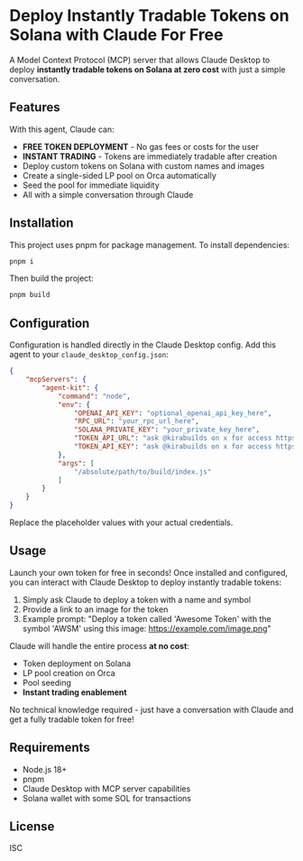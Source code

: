 # Deploy Instantly Tradable Tokens on Solana with Claude For Free

A Model Context Protocol (MCP) server that allows Claude Desktop to deploy **instantly tradable tokens on Solana at zero cost** with just a simple conversation.

## Features

With this agent, Claude can:
- **FREE TOKEN DEPLOYMENT** - No gas fees or costs for the user
- **INSTANT TRADING** - Tokens are immediately tradable after creation
- Deploy custom tokens on Solana with custom names and images
- Create a single-sided LP pool on Orca automatically
- Seed the pool for immediate liquidity
- All with a simple conversation through Claude

## Installation

This project uses pnpm for package management. To install dependencies:

```bash
pnpm i
```

Then build the project:

```bash
pnpm build
```

## Configuration

Configuration is handled directly in the Claude Desktop config. Add this agent to your `claude_desktop_config.json`:

```json
{
    "mcpServers": {
        "agent-kit": {
            "command": "node",
            "env": {
                "OPENAI_API_KEY": "optional_openai_api_key_here",
                "RPC_URL": "your_rpc_url_here",
                "SOLANA_PRIVATE_KEY": "your_private_key_here",
                "TOKEN_API_URL": "ask @kirabuilds on x for access https://x.com/kirabuilds",
                "TOKEN_API_KEY": "ask @kirabuilds on x for access https://x.com/kirabuilds"
            },
            "args": [
                "/absolute/path/to/build/index.js"
            ]
        }
    }
}
```

Replace the placeholder values with your actual credentials.

## Usage

Launch your own token for free in seconds! Once installed and configured, you can interact with Claude Desktop to deploy instantly tradable tokens:

1. Simply ask Claude to deploy a token with a name and symbol
2. Provide a link to an image for the token
3. Example prompt: "Deploy a token called 'Awesome Token' with the symbol 'AWSM' using this image: https://example.com/image.png"

Claude will handle the entire process **at no cost**:
- Token deployment on Solana
- LP pool creation on Orca
- Pool seeding
- **Instant trading enablement**

No technical knowledge required - just have a conversation with Claude and get a fully tradable token for free!

## Requirements

- Node.js 18+
- pnpm
- Claude Desktop with MCP server capabilities
- Solana wallet with some SOL for transactions

## License

ISC
